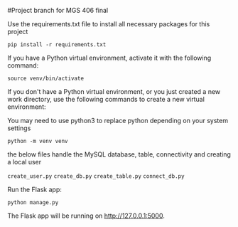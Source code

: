 #Project branch for MGS 406 final 

Use the requirements.txt file to install all necessary packages for this project  

`pip install -r requirements.txt`

If you have a Python virtual environment, activate it with the following command:

`source venv/bin/activate`

If you don't have a Python virtual environment, or you just created a new work directory, use the following commands to create a new virtual environment:

You may need to use python3 to replace python depending on your system settings 

`python -m venv venv`

the below files handle the MySQL database, table, connectivity and creating a local user

`create_user.py` `create_db.py` `create_table.py` `connect_db.py` 

Run the Flask app:

`python manage.py`

The Flask app will be running on http://127.0.0.1:5000.
